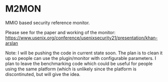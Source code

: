 # M2MON
MMIO based security reference monitor. 

Please see for the paper and working of the monitor: https://www.usenix.org/conference/usenixsecurity21/presentation/khan-arslan

Note: I will be pushing the code in current state soon. The plan is to clean it up so people can use the plugin/monitor with configurable parameters.
I plan to leave the benchmarking code which could be useful for people using the same platform (which is unlikely since the platform is discontinuted, but
will give the idea.
